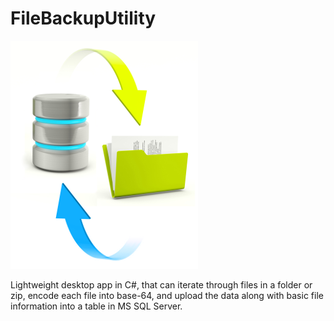 FileBackupUtility
=================

![FileBackupUtility](FileBackupUtility.png?raw=true "FileBackupUtility")

Lightweight desktop app in C#, that can iterate through files in a folder or zip, encode each file into base-64, and upload the data along with basic file information into a table in MS SQL Server.
